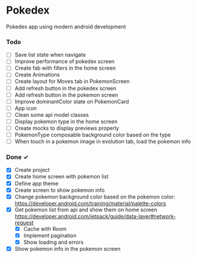 # Pokedex
Pokedex app using modern android development

### Todo
- [ ] Save list state when navigate
- [ ] Improve performance of pokedex screen  
- [ ] Create fab with filters in the home screen
- [ ] Create Animations
- [ ] Create layout for Moves tab in PokemonScreen
- [ ] Add refresh button in the pokedex screen
- [ ] Add refresh button in the pokemon screen
- [ ] Improve dominantColor state on PokemonCard
- [ ] App icon
- [ ] Clean some api model classes
- [ ] Display pokemon type in the home screen
- [ ] Create mocks to display previews properly
- [ ] PokemonType composable background color based on the type
- [ ] When touch in a pokemon image in evolution tab, load the pokemon info

### Done ✓
- [x] Create project
- [x] Create home screen with pokemon list
- [x] Define app theme 
- [x] Create screen to show pokemon info
- [x] Change pokemon background color based on the pokemon color: https://developer.android.com/training/material/palette-colors
- [x] Get pokemon list from api and show them on home screen  https://developer.android.com/jetpack/guide/data-layer#network-request
  - [x] Cache with Room
  - [x] Implement pagination
  - [x] Show loading and errors
- [x] Show pokemon info in the pokemon screen